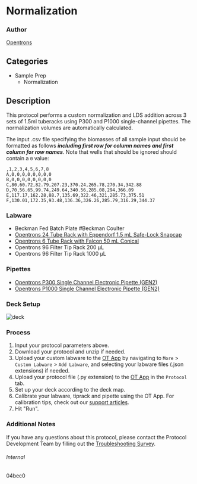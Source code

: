 # Normalization


### Author
[Opentrons](https://opentrons.com/)


## Categories
* Sample Prep
	* Normalization


## Description
This protocol performs a custom normalization and LDS addition across 3 sets of 1.5ml tuberacks using P300 and P1000 single-channel pipettes. The normalization volumes are automatically calculated.

The input .csv file specifying the biomasses of all sample input should be formatted as follows ***including first row for column names and first column for row names***. Note that wells that should be ignored should contain a `0` value:

```
,1,2,3,4,5,6,7,8
A,0,0,0,0,0,0,0,0
B,0,0,0,0,0,0,0,0
C,80,60.72,82.79,207.23,370.24,265.78,270.34,342.88
D,70,56.65,99.74,249.64,340.56,285.08,294,366.09
E,117.17,162.28,88.7,135.69,322.46,321,285.73,375.51
F,130.01,172.35,93.48,136.36,326.26,285.79,316.29,344.37
```


### Labware
* Beckman Fed Batch Plate #Beckman Coulter
* [Opentrons 24 Tube Rack with Eppendorf 1.5 mL Safe-Lock Snapcap](https://shop.opentrons.com/collections/opentrons-tips/products/tube-rack-set-1)
* [Opentrons 6 Tube Rack with Falcon 50 mL Conical](https://shop.opentrons.com/collections/opentrons-tips/products/tube-rack-set-1)
* Opentrons 96 Filter Tip Rack 200 µL
* Opentrons 96 Filter Tip Rack 1000 µL


### Pipettes
* [Opentrons P300 Single Channel Electronic Pipette (GEN2)](https://shop.opentrons.com/single-channel-electronic-pipette-p20/)
* [Opentrons P1000 Single Channel Electronic Pipette (GEN2)](https://shop.opentrons.com/single-channel-electronic-pipette-p20/)


### Deck Setup
![deck](https://opentrons-protocol-library-website.s3.amazonaws.com/custom-README-images/04bec0/deck.png)


### Process
1. Input your protocol parameters above.
2. Download your protocol and unzip if needed.
3. Upload your custom labware to the [OT App](https://opentrons.com/ot-app) by navigating to `More` > `Custom Labware` > `Add Labware`, and selecting your labware files (.json extensions) if needed.
4. Upload your protocol file (.py extension) to the [OT App](https://opentrons.com/ot-app) in the `Protocol` tab.
5. Set up your deck according to the deck map.
6. Calibrate your labware, tiprack and pipette using the OT App. For calibration tips, check out our [support articles](https://support.opentrons.com/en/collections/1559720-guide-for-getting-started-with-the-ot-2).
7. Hit "Run".


### Additional Notes
If you have any questions about this protocol, please contact the Protocol Development Team by filling out the [Troubleshooting Survey](https://protocol-troubleshooting.paperform.co/).


###### Internal
04bec0
